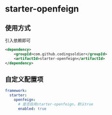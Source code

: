 # starter-openfeign

## 使用方式
引入依赖即可
```xml
<dependency>
    <groupId>com.github.codingsoldier</groupId>
    <artifactId>starter-openfeign</artifactId>
</dependency>
```
## 自定义配置项
```yaml
framework:
  starter:
    openfeign:
      # 是否启用starter-openfeign，默认true
      enabled: true
```

